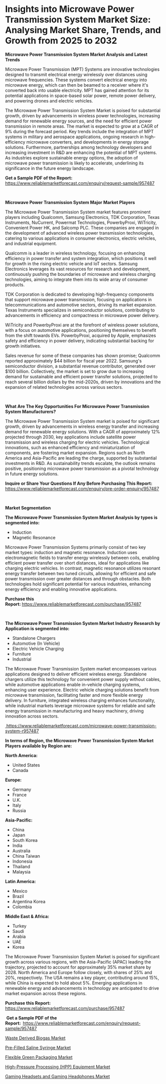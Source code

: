<p><h1>Insights into Microwave Power Transmission System Market Size: Analysing Market Share, Trends, and Growth from 2025 to 2032</h1></p><p><strong>Microwave Power Transmission System Market Analysis and Latest Trends</strong></p>
<p><p>Microwave Power Transmission (MPT) Systems are innovative technologies designed to transmit electrical energy wirelessly over distances using microwave frequencies. These systems convert electrical energy into microwave energy, which can then be beamed to a receiver where it's converted back into usable electricity. MPT has gained attention for its potential applications in space-based solar power, remote power delivery, and powering drones and electric vehicles.</p><p>The Microwave Power Transmission System Market is poised for substantial growth, driven by advancements in wireless power technologies, increasing demand for renewable energy sources, and the need for efficient power transmission in remote areas. The market is expected to grow at a CAGR of 9% during the forecast period. Key trends include the integration of MPT systems in military and aerospace applications, ongoing research in high-efficiency microwave converters, and developments in energy storage solutions. Furthermore, partnerships among technology developers and increasing investment in R&D are enhancing the potential of MPT systems. As industries explore sustainable energy options, the adoption of microwave power transmission is likely to accelerate, underlining its significance in the future energy landscape.</p></p>
<p><strong>Get a Sample PDF of the Report:&nbsp;</strong> <a href="https://www.reliablemarketforecast.com/enquiry/request-sample/957487?utm_campaign=1130&utm_medium=2&utm_source=Github&utm_content=ia&utm_term=21032025&utm_id=microwave-power-transmission-system">https://www.reliablemarketforecast.com/enquiry/request-sample/957487</a></p>
<p>&nbsp;</p>
<p><strong>Microwave Power Transmission System Major Market Players</strong></p>
<p><p>The Microwave Power Transmission System market features prominent players including Qualcomm, Samsung Electronics, TDK Corporation, Texas Instruments, NuCurrent, Powermat Technologies, PowerbyProxi, WiTricity, Convenient Power HK, and Salcomp PLC. These companies are engaged in the development of advanced wireless power transmission technologies, catering to various applications in consumer electronics, electric vehicles, and industrial equipment.</p><p>Qualcomm is a leader in wireless technology, focusing on enhancing efficiency in power transfer and system integration, which positions it well for growth in the rising electric vehicle and IoT sectors. Samsung Electronics leverages its vast resources for research and development, continuously pushing the boundaries of microwave and wireless charging technologies, aiming to integrate them into its wide array of consumer products.</p><p>TDK Corporation is dedicated to developing high-frequency components that support microwave power transmission, focusing on applications in telecommunications and automotive sectors, driving its market expansion. Texas Instruments specializes in semiconductor solutions, contributing to advancements in efficiency and compactness in microwave power delivery.</p><p>WiTricity and PowerbyProxi are at the forefront of wireless power solutions, with a focus on automotive applications, positioning themselves to benefit from the shift towards EVs. PowerbyProxi, acquired by Apple, emphasizes safety and efficiency in power delivery, indicating substantial backing for growth initiatives.</p><p>Sales revenue for some of these companies has shown promise; Qualcomm reported approximately $44 billion for fiscal year 2022. Samsung's semiconductor division, a substantial revenue contributor, generated over $100 billion. Collectively, the market is set to grow due to increasing demand for sustainable and efficient power transfer solutions, projected to reach several billion dollars by the mid-2020s, driven by innovations and the expansion of related technologies across various sectors.</p></p>
<p>&nbsp;</p>
<p><strong>What Are The Key Opportunities For Microwave Power Transmission System Manufacturers?</strong></p>
<p><p>The Microwave Power Transmission System market is poised for significant growth, driven by advancements in wireless energy transfer and increasing demand for renewable energy solutions. With a CAGR of approximately 12% projected through 2030, key applications include satellite power transmission and wireless charging for electric vehicles. Technological innovations, such as enhanced efficiency and miniaturization of components, are fostering market expansion. Regions such as North America and Asia-Pacific are leading the charge, supported by substantial investments in R&D. As sustainability trends escalate, the outlook remains positive, positioning microwave power transmission as a pivotal technology in future energy solutions.</p></p>
<p><strong>Inquire or Share Your Questions If Any Before Purchasing This Report:</strong> <a href="https://www.reliablemarketforecast.com/enquiry/pre-order-enquiry/957487?utm_campaign=1130&utm_medium=2&utm_source=Github&utm_content=ia&utm_term=21032025&utm_id=microwave-power-transmission-system">https://www.reliablemarketforecast.com/enquiry/pre-order-enquiry/957487</a></p>
<p>&nbsp;</p>
<p><strong>Market Segmentation</strong></p>
<p><strong>The Microwave Power Transmission System Market Analysis by types is segmented into:</strong></p>
<p><ul><li>Induction</li><li>Magnetic Resonance</li></ul></p>
<p><p>Microwave Power Transmission Systems primarily consist of two key market types: induction and magnetic resonance. Induction uses electromagnetic fields to transfer energy wirelessly between coils, enabling efficient power transfer over short distances, ideal for applications like charging electric vehicles. In contrast, magnetic resonance utilizes resonant energy transfer between two tuned circuits, allowing for efficient and safe power transmission over greater distances and through obstacles. Both technologies hold significant potential for various industries, enhancing energy efficiency and enabling innovative applications.</p></p>
<p><strong>Purchase this Report:&nbsp;</strong><a href="https://www.reliablemarketforecast.com/purchase/957487?utm_campaign=1130&utm_medium=2&utm_source=Github&utm_content=ia&utm_term=21032025&utm_id=microwave-power-transmission-system">https://www.reliablemarketforecast.com/purchase/957487</a></p>
<p>&nbsp;</p>
<p><strong>The Microwave Power Transmission System Market Industry Research by Application is segmented into:</strong></p>
<p><ul><li>Standalone Chargers</li><li>Automotive (In Vehicle)</li><li>Electric Vehicle Charging</li><li>Furniture</li><li>Industrial</li></ul></p>
<p><p>The Microwave Power Transmission System market encompasses various applications designed to deliver efficient wireless energy. Standalone chargers utilize this technology for convenient power supply without cables, while automotive applications enable in-vehicle charging systems, enhancing user experience. Electric vehicle charging solutions benefit from microwave transmission, facilitating faster and more flexible energy delivery. In furniture, integrated wireless charging enhances functionality, while industrial markets leverage microwave systems for reliable and safe energy transmission in manufacturing and heavy machinery, driving innovation across sectors.</p></p>
<p><a href="https://www.reliablemarketforecast.com/microwave-power-transmission-system-r957487?utm_campaign=1130&utm_medium=2&utm_source=Github&utm_content=ia&utm_term=21032025&utm_id=microwave-power-transmission-system">&nbsp;https://www.reliablemarketforecast.com/microwave-power-transmission-system-r957487</a></p>
<p><strong>In terms of Region, the Microwave Power Transmission System Market Players available by Region are:</strong></p>
<p>
    <p> <strong> North America: </strong>
        <ul>
            <li>United States</li>
            <li>Canada</li>
        </ul>
        </p> 
    <p> <strong> Europe: </strong>
        <ul>
            <li>Germany</li>
            <li>France</li>
            <li>U.K.</li>
            <li>Italy</li>
            <li>Russia</li>
        </ul>
        </p> 
    <p> <strong> Asia-Pacific: </strong>
        <ul>
            <li>China</li>
            <li>Japan</li>
            <li>South Korea</li>
            <li>India</li>
            <li>Australia</li>
            <li>China Taiwan</li>
            <li>Indonesia</li>
            <li>Thailand</li>
            <li>Malaysia</li>
        </ul>
        </p> 
    <p> <strong> Latin America: </strong>
        <ul>
            <li>Mexico</li>
            <li>Brazil</li>
            <li>Argentina Korea</li>
            <li>Colombia</li>
        </ul>
        </p> 
    <p> <strong> Middle East & Africa: </strong>
        <ul>
            <li>Turkey</li>
            <li>Saudi</li>
            <li>Arabia</li>
            <li>UAE</li>
            <li>Korea</li>
        </ul>
    </p>
    </p>
<p><p>The Microwave Power Transmission System Market is poised for significant growth across various regions, with the Asia-Pacific (APAC) leading the trajectory, projected to account for approximately 35% market share by 2028. North America and Europe follow closely, with shares of 25% and 20%, respectively. The USA remains a key player, contributing around 15%, while China is expected to hold about 5%. Emerging applications in renewable energy and advancements in technology are anticipated to drive market expansion across these regions.</p></p>
<p><strong>Purchase this Report: </strong><a href="https://www.reliablemarketforecast.com/purchase/957487?utm_campaign=1130&utm_medium=2&utm_source=Github&utm_content=ia&utm_term=21032025&utm_id=microwave-power-transmission-system">https://www.reliablemarketforecast.com/purchase/957487</a></p>
<p>&nbsp;<strong>Get a Sample PDF of the Report:&nbsp;&nbsp;</strong><a href="https://www.reliablemarketforecast.com/enquiry/request-sample/957487?utm_campaign=1130&utm_medium=2&utm_source=Github&utm_content=ia&utm_term=21032025&utm_id=microwave-power-transmission-system">https://www.reliablemarketforecast.com/enquiry/request-sample/957487</a></p>
<p><strong></strong></p>
<p><p><a href="https://github.com/pupekironim/Market-Research-Report-List-1/blob/main/waste-derived-biogas-market.md?utm_campaign=1130&utm_medium=2&utm_source=Github&utm_content=ia&utm_term=21032025&utm_id=microwave-power-transmission-system">Waste Derived Biogas Market</a></p><p><a href="https://github.com/heeildannas/Market-Research-Report-List-1/blob/main/pre-filled-saline-syringe-market.md?utm_campaign=1130&utm_medium=2&utm_source=Github&utm_content=ia&utm_term=21032025&utm_id=microwave-power-transmission-system">Pre-Filled Saline Syringe Market</a></p><p><a href="https://github.com/astadtetcha28/Market-Research-Report-List-1/blob/main/flexible-green-packaging-market.md?utm_campaign=1130&utm_medium=2&utm_source=Github&utm_content=ia&utm_term=21032025&utm_id=microwave-power-transmission-system">Flexible Green Packaging Market</a></p><p><a href="https://github.com/ertssmelov0/Market-Research-Report-List-1/blob/main/high-pressure-processing-hpp-equipment-market.md?utm_campaign=1130&utm_medium=2&utm_source=Github&utm_content=ia&utm_term=21032025&utm_id=microwave-power-transmission-system">High-Pressure Processing (HPP) Equipment Market</a></p><p><a href="https://github.com/sibellanikmn/Market-Research-Report-List-1/blob/main/gaming-headsets-and-gaming-headphones-market.md?utm_campaign=1130&utm_medium=2&utm_source=Github&utm_content=ia&utm_term=21032025&utm_id=microwave-power-transmission-system">Gaming Headsets and Gaming Headphones Market</a></p></p>